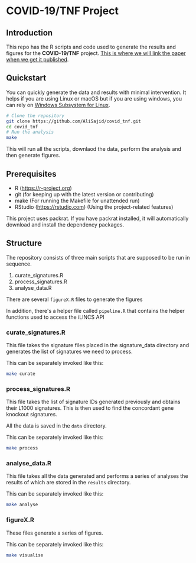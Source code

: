 # COVID-19/TNF Project

## Introduction

This repo has the R scripts and code used to generate the results and figures for the **COVID-19/TNF** project. [This is where we will link the paper when we get it published]().

## Quickstart

You can quickly generate the data and results with minimal intervention. It helps if you are using Linux or macOS but if you are using windows, you can rely on [Windows Subsystem for Linux]().

```bash
# Clone the repository
git clone https://github.com/AliSajid/covid_tnf.git
cd covid_tnf
# Run the analysis
make
```

This will run all the scripts, downlaod the data, perform the analysis and then generate figures.

## Prerequisites

* R (https://r-project.org)
* git (for keeping up with the latest version or contributing)
* make (For running the Makefile for unattended run)
* RStudio (https://rstudio.com) (Using the project-related features)

This project uses packrat. If you have packrat installed, it will automatically download and install the dependency packages.


## Structure

The repository consists of three main scripts that are supposed to be run in sequence.

1. curate_signatures.R
2. process_signatures.R
3. analyse_data.R

There are several `figureX.R` files to generate the figures

In addition, there's a helper file called `pipeline.R` that contains the helper functions used to access the iLINCS API

### curate_signatures.R

This file takes the signature files placed in the signature_data directory and generates the list of signatures we need to process.

This can be separately invoked like this:

```bash
make curate
```

### process_signatures.R

This file takes the list of signature IDs generated previously and obtains their L1000 signatures. This is then used to find the concordant gene knockout signatures.

All the data is saved in the `data` directory.

This can be separately invoked like this:

```bash
make process
```

### analyse_data.R

This file takes all the data generated and performs a series of analyses the results of which are stored in the `results` directory.

This can be separately invoked like this:

```bash
make analyse
```

### figureX.R

These files generate a series of figures.

This can be separately invoked like this:

```bash
make visualise
```